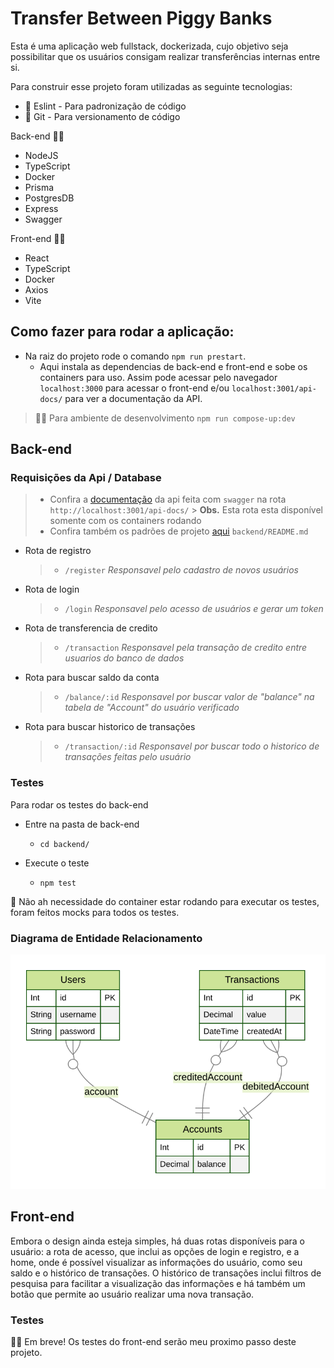 # Transfer Between Piggy Banks

Esta é uma aplicação web fullstack, dockerizada, cujo objetivo seja possibilitar que os usuários consigam realizar transferências internas entre si.

Para construir esse projeto foram utilizadas as seguinte tecnologias:

- 🔷 Eslint - Para padronização de código
- 🐙 Git - Para versionamento de código

Back-end 🧑‍💻

- NodeJS
- TypeScript
- Docker
- Prisma
- PostgresDB
- Express
- Swagger

Front-end 🧑‍💻

- React
- TypeScript
- Docker
- Axios
- Vite

## Como fazer para rodar a aplicação:

- Na raiz do projeto rode o comando `npm run prestart`.
  - Aqui instala as dependencias de back-end e front-end e sobe os containers para uso. Assim pode acessar pelo navegador `localhost:3000` para acessar o front-end e/ou `localhost:3001/api-docs/` para ver a documentação da API.

> 🧑‍💻 Para ambiente de desenvolvimento `npm run compose-up:dev`

## Back-end

### Requisições da Api / Database

> - Confira a [documentação](http://localhost:3001/api-docs/) da api feita com `swagger` na rota `http://localhost:3001/api-docs/` > **Obs.** Esta rota esta disponível somente com os containers rodando
> - Confira também os padrões de projeto [aqui](./backend/README.md) `backend/README.md`

- Rota de registro

  > - `/register` _Responsavel pelo cadastro de novos usuários_

- Rota de login

  > - `/login` _Responsavel pelo acesso de usuários e gerar um token_

- Rota de transferencia de credito

  > - `/transaction` _Responsavel pela transação de credito entre usuarios do banco de dados_

- Rota para buscar saldo da conta

  > - `/balance/:id` _Responsavel por buscar valor de "balance" na tabela de "Account" do usuário verificado_

- Rota para buscar historico de transações
  > - `/transaction/:id` _Responsavel por buscar todo o historico de transações feitas pelo usuário_

### Testes

Para rodar os testes do back-end

- Entre na pasta de back-end

  - `cd backend/`

- Execute o teste
  - `npm test`

👀  Não ah necessidade do container estar rodando para executar os testes, foram feitos mocks para todos os testes.

### Diagrama de Entidade Relacionamento

![Entity Relationship Diagram image](./backend//prisma//ERD.svg)

## Front-end

Embora o design ainda esteja simples, há duas rotas disponíveis para o usuário: a rota de acesso, que inclui as opções de login e registro, e a home, onde é possível visualizar as informações do usuário, como seu saldo e o histórico de transações. O histórico de transações inclui filtros de pesquisa para facilitar a visualização das informações e há também um botão que permite ao usuário realizar uma nova transação.

### Testes

👨‍💻 Em breve! Os testes do front-end serão meu proximo passo deste projeto.
